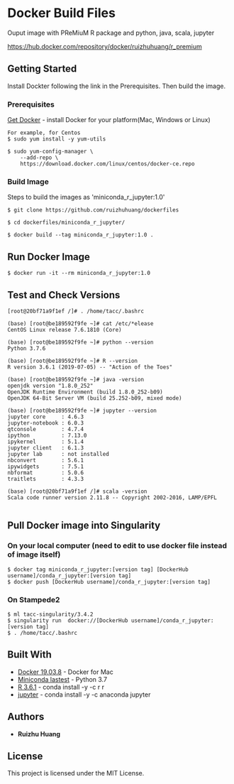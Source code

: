 # Docker Build Files

Ouput image with PReMiuM R package and python, java, scala, jupyter 

https://hub.docker.com/repository/docker/ruizhuhuang/r_premium


## Getting Started

Install Dockter following the link in the Prerequisites. Then build the image.

### Prerequisites

[Get Docker](https://docs.docker.com/get-docker/) - install Docker for your platform(Mac, Windows or Linux)
```
For example, for Centos
$ sudo yum install -y yum-utils

$ sudo yum-config-manager \
    --add-repo \
    https://download.docker.com/linux/centos/docker-ce.repo
```

### Build Image

Steps to build the images as 'miniconda_r_jupyter:1.0'

```
$ git clone https://github.com/ruizhuhuang/dockerfiles

$ cd dockerfiles/miniconda_r_jupyter/

$ docker build --tag miniconda_r_jupyter:1.0 .
```

## Run Docker Image
```
$ docker run -it --rm miniconda_r_jupyter:1.0
```

## Test and Check Versions
```
[root@20bf71a9f1ef /]# . /home/tacc/.bashrc 

(base) [root@be189592f9fe ~]# cat /etc/*elease
CentOS Linux release 7.6.1810 (Core)

(base) [root@be189592f9fe ~]# python --version
Python 3.7.6

(base) [root@be189592f9fe ~]# R --version
R version 3.6.1 (2019-07-05) -- "Action of the Toes"

(base) [root@be189592f9fe ~]# java -version
openjdk version "1.8.0_252"
OpenJDK Runtime Environment (build 1.8.0_252-b09)
OpenJDK 64-Bit Server VM (build 25.252-b09, mixed mode)

(base) [root@be189592f9fe ~]# jupyter --version
jupyter core     : 4.6.3
jupyter-notebook : 6.0.3
qtconsole        : 4.7.4
ipython          : 7.13.0
ipykernel        : 5.1.4
jupyter client   : 6.1.3
jupyter lab      : not installed
nbconvert        : 5.6.1
ipywidgets       : 7.5.1
nbformat         : 5.0.6
traitlets        : 4.3.3

(base) [root@20bf71a9f1ef /]# scala -version
Scala code runner version 2.11.8 -- Copyright 2002-2016, LAMP/EPFL


```

## Pull Docker image into Singularity
### On your local computer (need to edit to use docker file instead of image itself)
```
$ docker tag miniconda_r_jupyter:[version tag] [DockerHub username]/conda_r_jupyter:[version tag]
$ docker push [DockerHub username]/conda_r_jupyter:[version tag]
```
### On Stampede2
```
$ ml tacc-singularity/3.4.2
$ singularity run  docker://[DockerHub username]/conda_r_jupyter:[version tag]
$ . /home/tacc/.bashrc 

```

## Built With

* [Docker 19.03.8](https://hub.docker.com/editions/community/docker-ce-desktop-mac/) - Docker for Mac
* [Miniconda lastest](https://repo.anaconda.com/miniconda/Miniconda3-latest-Linux-x86_64.sh) - Python 3.7
* [R 3.6.1](https://www.r-project.org/) - conda install -y -c r r
* [jupyter](https://jupyter.org/) - conda install -y -c anaconda jupyter


## Authors

* **Ruizhu Huang** 


## License

This project is licensed under the MIT License.


